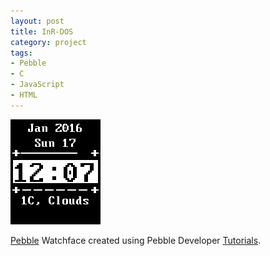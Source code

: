 ```yaml
---
layout: post
title: InR-DOS
category: project
tags:
- Pebble
- C
- JavaScript
- HTML
---
```

![](https://github.com/idiotandrobot/InR-DOS/raw/master/screenshots/screenshot.png)

[Pebble](https://getpebble.com) Watchface created using Pebble Developer [Tutorials](https://developer.getpebble.com/tutorials/).
